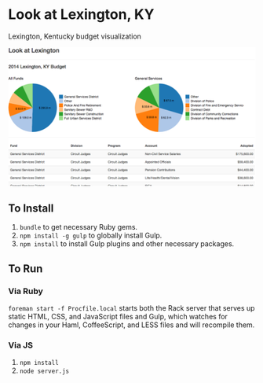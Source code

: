 Look at Lexington, KY
===========

Lexington, Kentucky budget visualization

![](http://github.com/openlexington/look-at-lex/raw/master/screenshot.png)

## To Install

1. `bundle` to get necessary Ruby gems.
1. `npm install -g gulp` to globally install Gulp.
1. `npm install` to install Gulp plugins and other necessary packages.

## To Run

### Via Ruby

`foreman start -f Procfile.local` starts both the Rack server that serves up static HTML, CSS, and JavaScript files and Gulp, which watches for changes in your Haml, CoffeeScript, and LESS files and will recompile them.

### Via JS

1. `npm install`
1. `node server.js`
